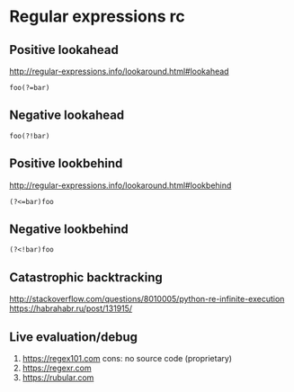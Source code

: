 # Regular expressions rc

## Positive lookahead

<http://regular-expressions.info/lookaround.html#lookahead>

    foo(?=bar)

## Negative lookahead

    foo(?!bar)

## Positive lookbehind

<http://regular-expressions.info/lookaround.html#lookbehind>

    (?<=bar)foo

## Negative lookbehind

    (?<!bar)foo

## Catastrophic backtracking

<http://stackoverflow.com/questions/8010005/python-re-infinite-execution>
<https://habrahabr.ru/post/131915/>

## Live evaluation/debug

1. https://regex101.com cons: no source code (proprietary)
2. https://regexr.com
3. https://rubular.com
